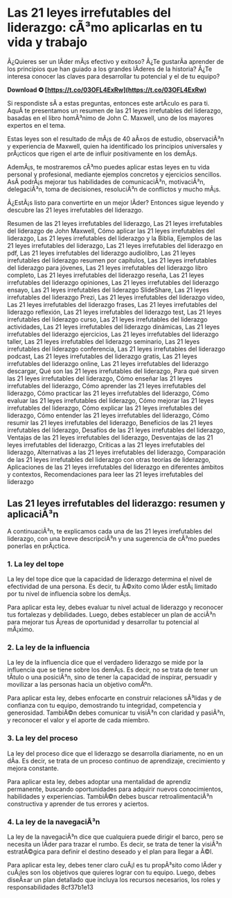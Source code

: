 # Las 21 leyes irrefutables del liderazgo: cÃ³mo aplicarlas en tu vida y trabajo
 
Â¿Quieres ser un lÃ­der mÃ¡s efectivo y exitoso? Â¿Te gustarÃ­a aprender de los principios que han guiado a los grandes lÃ­deres de la historia? Â¿Te interesa conocer las claves para desarrollar tu potencial y el de tu equipo?
 
**Download ✪ [https://t.co/03OFL4ExRw](https://t.co/03OFL4ExRw)**


 
Si respondiste sÃ­ a estas preguntas, entonces este artÃ­culo es para ti. AquÃ­ te presentamos un resumen de las 21 leyes irrefutables del liderazgo, basadas en el libro homÃ³nimo de John C. Maxwell, uno de los mayores expertos en el tema.
 
Estas leyes son el resultado de mÃ¡s de 40 aÃ±os de estudio, observaciÃ³n y experiencia de Maxwell, quien ha identificado los principios universales y prÃ¡cticos que rigen el arte de influir positivamente en los demÃ¡s.
 
AdemÃ¡s, te mostraremos cÃ³mo puedes aplicar estas leyes en tu vida personal y profesional, mediante ejemplos concretos y ejercicios sencillos. AsÃ­ podrÃ¡s mejorar tus habilidades de comunicaciÃ³n, motivaciÃ³n, delegaciÃ³n, toma de decisiones, resoluciÃ³n de conflictos y mucho mÃ¡s.
 
Â¿EstÃ¡s listo para convertirte en un mejor lÃ­der? Entonces sigue leyendo y descubre las 21 leyes irrefutables del liderazgo.
 
Resumen de las 21 leyes irrefutables del liderazgo,  Las 21 leyes irrefutables del liderazgo de John Maxwell,  Cómo aplicar las 21 leyes irrefutables del liderazgo,  Las 21 leyes irrefutables del liderazgo y la Biblia,  Ejemplos de las 21 leyes irrefutables del liderazgo,  Las 21 leyes irrefutables del liderazgo en pdf,  Las 21 leyes irrefutables del liderazgo audiolibro,  Las 21 leyes irrefutables del liderazgo resumen por capítulos,  Las 21 leyes irrefutables del liderazgo para jóvenes,  Las 21 leyes irrefutables del liderazgo libro completo,  Las 21 leyes irrefutables del liderazgo reseña,  Las 21 leyes irrefutables del liderazgo opiniones,  Las 21 leyes irrefutables del liderazgo ensayo,  Las 21 leyes irrefutables del liderazgo SlideShare,  Las 21 leyes irrefutables del liderazgo Prezi,  Las 21 leyes irrefutables del liderazgo video,  Las 21 leyes irrefutables del liderazgo frases,  Las 21 leyes irrefutables del liderazgo reflexión,  Las 21 leyes irrefutables del liderazgo test,  Las 21 leyes irrefutables del liderazgo curso,  Las 21 leyes irrefutables del liderazgo actividades,  Las 21 leyes irrefutables del liderazgo dinámicas,  Las 21 leyes irrefutables del liderazgo ejercicios,  Las 21 leyes irrefutables del liderazgo taller,  Las 21 leyes irrefutables del liderazgo seminario,  Las 21 leyes irrefutables del liderazgo conferencia,  Las 21 leyes irrefutables del liderazgo podcast,  Las 21 leyes irrefutables del liderazgo gratis,  Las 21 leyes irrefutables del liderazgo online,  Las 21 leyes irrefutables del liderazgo descargar,  Qué son las 21 leyes irrefutables del liderazgo,  Para qué sirven las 21 leyes irrefutables del liderazgo,  Cómo enseñar las 21 leyes irrefutables del liderazgo,  Cómo aprender las 21 leyes irrefutables del liderazgo,  Cómo practicar las 21 leyes irrefutables del liderazgo,  Cómo evaluar las 21 leyes irrefutables del liderazgo,  Cómo mejorar las 21 leyes irrefutables del liderazgo,  Cómo explicar las 21 leyes irrefutables del liderazgo,  Cómo entender las 21 leyes irrefutables del liderazgo,  Cómo resumir las 21 leyes irrefutables del liderazgo,  Beneficios de las 21 leyes irrefutables del liderazgo,  Desafíos de las 21 leyes irrefutables del liderazgo,  Ventajas de las 21 leyes irrefutables del liderazgo,  Desventajas de las 21 leyes irrefutables del liderazgo,  Críticas a las 21 leyes irrefutables del liderazgo,  Alternativas a las 21 leyes irrefutables del liderazgo,  Comparación de las 21 leyes irrefutables del liderazgo con otras teorías de liderazgo,  Aplicaciones de las 21 leyes irrefutables del liderazgo en diferentes ámbitos y contextos,  Recomendaciones para leer las 21 leyes irrefutables del liderazgo
  
## Las 21 leyes irrefutables del liderazgo: resumen y aplicaciÃ³n
 
A continuaciÃ³n, te explicamos cada una de las 21 leyes irrefutables del liderazgo, con una breve descripciÃ³n y una sugerencia de cÃ³mo puedes ponerlas en prÃ¡ctica.
  
### 1. La ley del tope
 
La ley del tope dice que la capacidad de liderazgo determina el nivel de efectividad de una persona. Es decir, tu Ã©xito como lÃ­der estÃ¡ limitado por tu nivel de influencia sobre los demÃ¡s.
 
Para aplicar esta ley, debes evaluar tu nivel actual de liderazgo y reconocer tus fortalezas y debilidades. Luego, debes establecer un plan de acciÃ³n para mejorar tus Ã¡reas de oportunidad y desarrollar tu potencial al mÃ¡ximo.
  
### 2. La ley de la influencia
 
La ley de la influencia dice que el verdadero liderazgo se mide por la influencia que se tiene sobre los demÃ¡s. Es decir, no se trata de tener un tÃ­tulo o una posiciÃ³n, sino de tener la capacidad de inspirar, persuadir y movilizar a las personas hacia un objetivo comÃºn.
 
Para aplicar esta ley, debes enfocarte en construir relaciones sÃ³lidas y de confianza con tu equipo, demostrando tu integridad, competencia y generosidad. TambiÃ©n debes comunicar tu visiÃ³n con claridad y pasiÃ³n, y reconocer el valor y el aporte de cada miembro.
  
### 3. La ley del proceso
 
La ley del proceso dice que el liderazgo se desarrolla diariamente, no en un dÃ­a. Es decir, se trata de un proceso continuo de aprendizaje, crecimiento y mejora constante.
 
Para aplicar esta ley, debes adoptar una mentalidad de aprendiz permanente, buscando oportunidades para adquirir nuevos conocimientos, habilidades y experiencias. TambiÃ©n debes buscar retroalimentaciÃ³n constructiva y aprender de tus errores y aciertos.
  
### 4. La ley de la navegaciÃ³n
 
La ley de la navegaciÃ³n dice que cualquiera puede dirigir el barco, pero se necesita un lÃ­der para trazar el rumbo. Es decir, se trata de tener la visiÃ³n estratÃ©gica para definir el destino deseado y el plan para llegar a Ã©l.
 
Para aplicar esta ley, debes tener claro cuÃ¡l es tu propÃ³sito como lÃ­der y cuÃ¡les son los objetivos que quieres lograr con tu equipo. Luego, debes diseÃ±ar un plan detallado que incluya los recursos necesarios, los roles y responsabilidades
 8cf37b1e13
 
